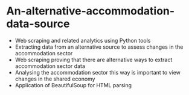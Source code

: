 # An-alternative-accommodation-data-source 
- Web scraping and related analytics using Python tools
- Extracting data from an alternative source to assess changes in the accommodation sector
- Web scraping proving that there are alternative ways to extract accommodation sector data
- Analysing the accommodation sector this way is important to view changes in the shared economy
- Application of BeautifulSoup for HTML parsing 
